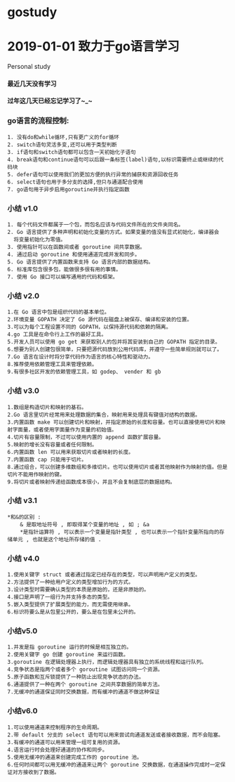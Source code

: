 # gostudy# 2019-01-01 致力于go语言学习Personal study#### 最近几天没有学习#### 过年这几天已经忘记学习了~_~### go语言的流程控制:    1. 没有do和while循环,只有更广义的for循环    2. switch语句灵活多变,还可以用于类型判断    3. if语句和switch语句都可以包含一天初始化子语句    4. break语句和continue语句可以后跟一条标签(label)语句,以标识需要终止或继续的代码块    5. defer语句可以使用我们的更加方便的执行异常的捕获和资源回收任务    6. select语句也用于多分支的选择,但只与通道配合使用    7. go语句用于异步启用goroutine并执行指定函数### 小结 v1.0    1. 每个代码文件都属于一个包，而包名应该与代码文件所在的文件夹同名。    2. Go 语言提供了多种声明和初始化变量的方式。如果变量的值没有显式初始化，编译器会      将变量初始化为零值。    3. 使用指针可以在函数间或者 goroutine 间共享数据。    4. 通过启动 goroutine 和使用通道完成并发和同步。    5. Go 语言提供了内置函数来支持 Go 语言内部的数据结构。    6. 标准库包含很多包，能做很多很有用的事情。    7. 使用 Go 接口可以编写通用的代码和框架。### 小结 v2.0    1.在 Go 语言中包是组织代码的基本单位。          2.环境变量 GOPATH 决定了 Go 源代码在磁盘上被保存、编译和安装的位置。       3.可以为每个工程设置不同的 GOPATH，以保持源代码和依赖的隔离。       4.go 工具是在命令行上工作的最好工具。       5.开发人员可以使用 go get 来获取别人的包并将其安装到自己的 GOPATH 指定的目录。       6.想要为别人创建包很简单，只要把源代码放到公用代码库，并遵守一些简单规则就可以了。       7.Go 语言在设计时将分享代码作为语言的核心特性和驱动力。       8.推荐使用依赖管理工具来管理依赖。       9.有很多社区开发的依赖管理工具，如 godep、 vender 和 gb### 小结 v3.0    1.数组是构造切片和映射的基石。    2.Go 语言里切片经常用来处理数据的集合，映射用来处理具有键值对结构的数据。    3.内置函数 make 可以创建切片和映射，并指定原始的长度和容量。也可以直接使用切片和映射字面量，或者使用字面量作为变量的初始值。    4.切片有容量限制，不过可以使用内置的 append 函数扩展容量。    5.映射的增长没有容量或者任何限制。    6.内置函数 len 可以用来获取切片或者映射的长度。    7.内置函数 cap 只能用于切片。    8.通过组合，可以创建多维数组和多维切片。也可以使用切片或者其他映射作为映射的值。但是切片不能用作映射的键。    9.将切片或者映射传递给函数成本很小，并且不会复制底层的数据结构。### 小结 v3.1    *和&的区别 :        & 是取地址符号 , 即取得某个变量的地址 , 如 ; &a        *是指针运算符 , 可以表示一个变量是指针类型 , 也可以表示一个指针变量所指向的存储单元 , 也就是这个地址所存储的值 .### 小结 v4.0    1.使用关键字 struct 或者通过指定已经存在的类型，可以声明用户定义的类型。    2.方法提供了一种给用户定义的类型增加行为的方式。    3.设计类型时需要确认类型的本质是原始的，还是非原始的。    4.接口是声明了一组行为并支持多态的类型。    5.嵌入类型提供了扩展类型的能力，而无需使用继承。    6.标识符要么是从包里公开的，要么是在包里未公开的。### 小结v5.0    1.并发是指 goroutine 运行的时候是相互独立的。    2.使用关键字 go 创建 goroutine 来运行函数。    3.goroutine 在逻辑处理器上执行，而逻辑处理器具有独立的系统线程和运行队列。    4.竞争状态是指两个或者多个 goroutine 试图访问同一个资源。    5.原子函数和互斥锁提供了一种防止出现竞争状态的办法。    6.通道提供了一种在两个 goroutine 之间共享数据的简单方法。    7.无缓冲的通道保证同时交换数据，而有缓冲的通道不做这种保证 ### 小结v6.0     1.可以使用通道来控制程序的生命周期。    2.带 default 分支的 select 语句可以用来尝试向通道发送或者接收数据，而不会阻塞。    3.有缓冲的通道可以用来管理一组可复用的资源。    4.语言运行时会处理好通道的协作和同步。    5.使用无缓冲的通道来创建完成工作的 goroutine 池。    6.任何时间都可以用无缓冲的通道来让两个 goroutine 交换数据，在通道操作完成时一定保证对方接收到了数据。                              